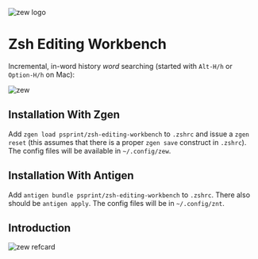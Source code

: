 ![zew logo](http://imageshack.com/a/img910/7592/HGM1Wo.gif)

# Zsh Editing Workbench

Incremental, in-word history _word_ searching (started with `Alt-H/h` or `Option-H/h` on Mac):

![zew](http://imageshack.com/a/img907/1065/lJmzII.gif)

## Installation With Zgen

Add `zgen load psprint/zsh-editing-workbench` to `.zshrc` and issue a `zgen reset` (this assumes that there is a proper `zgen save` construct in `.zshrc`).
The config files will be available in `~/.config/zew`.

## Installation With Antigen
Add `antigen bundle psprint/zsh-editing-workbench` to `.zshrc`. There also
should be `antigen apply`. The config files will be in `~/.config/znt`.

## Introduction

![zew refcard](http://imageshack.com/a/img905/6423/XfzdYE.png)

